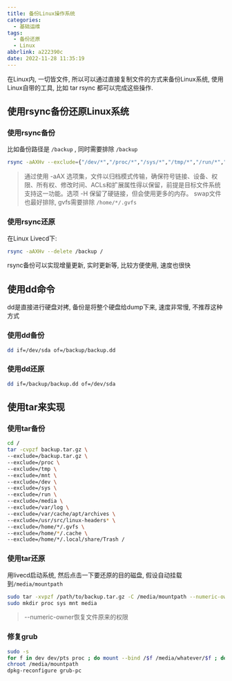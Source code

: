 ```yaml
---
title: 备份Linux操作系统
categories:
  - 基础运维
tags:
  - 备份还原
  - Linux
abbrlink: a222390c
date: 2022-11-28 11:35:19
---
```


在Linux内, 一切皆文件, 所以可以通过直接复制文件的方式来备份Linux系统, 使用Linux自带的工具, 比如 tar rsync 都可以完成这些操作.

## 使用rsync备份还原Linux系统

### 使用rsync备份

比如备份路径是 `/backup` , 同时需要排除 `/backup`

```bash
rsync -aAXHv --exclude={"/dev/*","/proc/*","/sys/*","/tmp/*","/run/*","/mnt/*","/media/*","/lost+found", "/backup"} --delete / /backup
```

> 通过使用 -aAX 选项集，文件以归档模式传输，确保符号链接、设备、权限、所有权、修改时间、ACLs和扩展属性得以保留，前提是目标文件系统支持这一功能。选项 -H 保留了硬链接，但会使用更多的内存。
> swap文件也最好排除, gvfs需要排除 `/home/*/.gvfs`

### 使用rsync还原

在Linux Livecd下:

```bash
rsync -aAXHv --delete /backup /
```

rsync备份可以实现增量更新, 实时更新等, 比较方便使用, 速度也很快

## 使用dd命令

dd是直接进行硬盘对拷, 备份是将整个硬盘给dump下来, 速度非常慢, 不推荐这种方式

### 使用dd备份

```bash
dd if=/dev/sda of=/backup/backup.dd
```

### 使用dd还原

```bash
dd if=/backup/backup.dd of=/dev/sda
```

## 使用tar来实现

### 使用tar备份

```bash
cd /
tar -cvpzf backup.tar.gz \
--exclude=/backup.tar.gz \
--exclude=/proc \
--exclude=/tmp \
--exclude=/mnt \
--exclude=/dev \
--exclude=/sys \
--exclude=/run \ 
--exclude=/media \ 
--exclude=/var/log \
--exclude=/var/cache/apt/archives \
--exclude=/usr/src/linux-headers* \ 
--exclude=/home/*/.gvfs \
--exclude=/home/*/.cache \ 
--exclude=/home/*/.local/share/Trash /
```

### 使用tar还原

用livecd启动系统, 然后点击一下要还原的目的磁盘, 假设自动挂载到`/media/mountpath`

```bash
sudo tar -xvpzf /path/to/backup.tar.gz -C /media/mountpath --numeric-owner
sudo mkdir proc sys mnt media
```

> --numeric-owner恢复文件原来的权限

### 修复grub

```bash
sudo -s
for f in dev dev/pts proc ; do mount --bind /$f /media/whatever/$f ; done
chroot /media/mountpath
dpkg-reconfigure grub-pc
```
